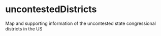# uncontestedDistricts
Map and supporting information of the uncontested state congressional districts in the US

